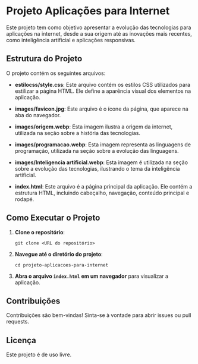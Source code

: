# Projeto Aplicações para Internet

Este projeto tem como objetivo apresentar a evolução das tecnologias para aplicações na internet, desde a sua origem até as inovações mais recentes, como inteligência artificial e aplicações responsivas.

## Estrutura do Projeto

O projeto contém os seguintes arquivos:

- **estilocss/style.css**: Este arquivo contém os estilos CSS utilizados para estilizar a página HTML. Ele define a aparência visual dos elementos na aplicação.

- **images/favicon.jpg**: Este arquivo é o ícone da página, que aparece na aba do navegador.

- **images/origem.webp**: Esta imagem ilustra a origem da internet, utilizada na seção sobre a história das tecnologias.

- **images/programacao.webp**: Esta imagem representa as linguagens de programação, utilizada na seção sobre a evolução das linguagens.

- **images/Inteligencia artificial.webp**: Esta imagem é utilizada na seção sobre a evolução das tecnologias, ilustrando o tema da inteligência artificial.

- **index.html**: Este arquivo é a página principal da aplicação. Ele contém a estrutura HTML, incluindo cabeçalho, navegação, conteúdo principal e rodapé.

## Como Executar o Projeto

1. **Clone o repositório**: 
   ```
   git clone <URL do repositório>
   ```

2. **Navegue até o diretório do projeto**:
   ```
   cd projeto-aplicacoes-para-internet
   ```

3. **Abra o arquivo `index.html` em um navegador** para visualizar a aplicação.

## Contribuições

Contribuições são bem-vindas! Sinta-se à vontade para abrir issues ou pull requests.

## Licença

Este projeto é de uso livre.